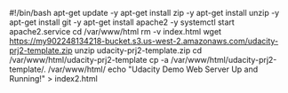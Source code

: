  #!/bin/bash
apt-get update -y
apt-get install zip -y
apt-get install unzip -y
apt-get install git -y
apt-get install apache2 -y
systemctl start apache2.service
cd /var/www/html
rm -v index.html
wget https://my902248134218-bucket.s3.us-west-2.amazonaws.com/udacity-prj2-template.zip
unzip udacity-prj2-template.zip
cd /var/www/html/udacity-prj2-template
cp -a /var/www/html/udacity-prj2-template/. /var/www/html/
echo "Udacity Demo Web Server Up and Running!" > index2.html